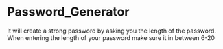 # Password_Generator
It will create a strong password by asking you the length of the password.
When entering the length of your password make sure it in between 6-20
